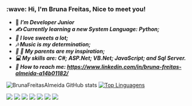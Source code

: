  <h3>:wave: Hi, I'm Bruna Freitas, Nice to meet you!</h3>

- :woman: <i><b>I’m Developer Junior <br/>
- &#9997; Currently learning a new System Language: Python; <br/>
- 🍰 I love sweets a lot; <br/>
- :notes: Music is my determination; <br/>
- :older_woman: :older_man: My parents are my inspiration; <br/>
- :computer: My skills are: C#; ASP.Net; VB.Net; JavaScript; and Sql Server.<br/>
- :speech_balloon: How to reach me: https://www.linkedin.com/in/bruna-freitas-almeida-a14b01182/ </i></b>

<!---
CrowPc/CrowPc is a ✨ special ✨ repository because its `README.md` (this file) appears on your GitHub profile.
You can click the Preview link to take a look at your changes.
--->

![BrunaFreitasAlmeida GitHub stats](https://github-readme-stats.vercel.app/api?username=BrunaFreitasAlmeida&show_icons=true&theme=dracula) [![Top Linguagens](https://github-readme-stats.vercel.app/api/top-langs/?username=BrunaFreitasAlmeida&theme=dracula)](https://github.com/BrunaFreitasAlmeida/github-readme-stats) 

<img src="https://img.icons8.com/color/48/000000/c-sharp-logo-2.png"/> <img src="https://img.icons8.com/color/48/000000/javascript--v1.png"/> <img src="https://img.icons8.com/color/48/000000/html-5--v1.png"/> <img src="https://img.icons8.com/color/48/000000/css3.png"/> <img src="https://img.icons8.com/color/48/000000/typescript.png"/> <img src="https://img.icons8.com/color/48/000000/microsoft-sql-server.png"/> <img src="https://img.icons8.com/fluency/48/000000/mysql-logo.png"/>


